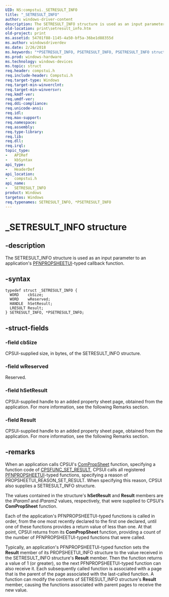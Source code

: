 ```yaml
---
UID: NS:compstui._SETRESULT_INFO
title: "_SETRESULT_INFO"
author: windows-driver-content
description: The SETRESULT_INFO structure is used as an input parameter to an application's PFNPROPSHEETUI-typed callback function.
old-location: print\setresult_info.htm
old-project: print
ms.assetid: 54701f88-1145-4a50-bf5a-36be1d88355d
ms.author: windowsdriverdev
ms.date: 2/26/2018
ms.keywords: "*PSETRESULT_INFO, PSETRESULT_INFO, PSETRESULT_INFO structure pointer [Print Devices], SETRESULT_INFO, SETRESULT_INFO structure [Print Devices], _SETRESULT_INFO, compstui/PSETRESULT_INFO, compstui/SETRESULT_INFO, cpsuifnc_df5b07fc-1a38-4ae2-a994-2862d9791b10.xml, print.setresult_info"
ms.prod: windows-hardware
ms.technology: windows-devices
ms.topic: struct
req.header: compstui.h
req.include-header: Compstui.h
req.target-type: Windows
req.target-min-winverclnt: 
req.target-min-winversvr: 
req.kmdf-ver: 
req.umdf-ver: 
req.ddi-compliance: 
req.unicode-ansi: 
req.idl: 
req.max-support: 
req.namespace: 
req.assembly: 
req.type-library: 
req.lib: 
req.dll: 
req.irql: 
topic_type:
-	APIRef
-	kbSyntax
api_type:
-	HeaderDef
api_location:
-	compstui.h
api_name:
-	SETRESULT_INFO
product: Windows
targetos: Windows
req.typenames: SETRESULT_INFO, *PSETRESULT_INFO
---
```


# _SETRESULT_INFO structure


## -description


The SETRESULT_INFO structure is used as an input parameter to an application's <a href="..\compstui\nc-compstui-pfnpropsheetui.md">PFNPROPSHEETUI</a>-typed callback function. 


## -syntax


````
typedef struct _SETRESULT_INFO {
  WORD    cbSize;
  WORD    wReserved;
  HANDLE  hSetResult;
  LRESULT Result;
} SETRESULT_INFO, *PSETRESULT_INFO;
````


## -struct-fields




### -field cbSize

CPSUI-supplied size, in bytes, of the SETRESULT_INFO structure.


### -field wReserved

Reserved.


### -field hSetResult

CPSUI-supplied handle to an added property sheet page, obtained from the application. For more information, see the following Remarks section.


### -field Result

CPSUI-supplied handle to an added property sheet page, obtained from the application. For more information, see the following Remarks section.


## -remarks



When an application calls CPSUI's <a href="https://msdn.microsoft.com/library/windows/hardware/ff546207">ComPropSheet</a> function, specifying a function code of <a href="https://msdn.microsoft.com/library/windows/hardware/ff547087">CPSFUNC_SET_RESULT</a>, CPSUI calls all registered <a href="..\compstui\nc-compstui-pfnpropsheetui.md">PFNPROPSHEETUI</a>-typed functions, specifying a reason of PROPSHEETUI_REASON_SET_RESULT. When specifying this reason, CPSUI also supplies a SETRESULT_INFO structure.

The values contained in the structure's <b>hSetResult</b> and <b>Result</b> members are the <i>lParam1</i> and <i>lParam2</i> values, respectively, that were supplied to CPSUI's <b>ComPropSheet</b> function.

Each of the application's PFNPROPSHEETUI-typed functions is called in order, from the one most recently declared to the first one declared, until one of these functions provides a return value of less than one. At that point, CPSUI returns from its <b>ComPropSheet</b> function, providing a count of the number of PFNPROPSHEETUI-typed functions that were called.

Typically, an application's PFNPROPSHEETUI-typed function sets the <b>Result</b> member of its PROPSHEETUI_INFO structure to the value received in the SETRESULT_INFO structure's <b>Result</b> member. Then the function returns a value of 1 (or greater), so the next PFNPROPSHEETUI-typed function can also receive it. Each subsequently called function is associated with a page that is the parent of the page associated with the last-called function. A function can modify the contents of SETRESULT_INFO structure's <b>Result</b> member, causing the functions associated with parent pages to receive the new value.



